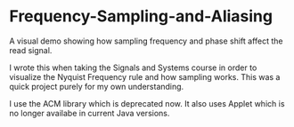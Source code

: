 # Frequency-Sampling-and-Aliasing
A visual demo showing how sampling frequency and phase shift affect the read signal.

I wrote this when taking the Signals and Systems course in order to visualize the Nyquist Frequency rule and how sampling works.
This was a quick project purely for my own understanding.

I use the ACM library which is deprecated now. It also uses Applet which is no longer availabe in current Java versions.
